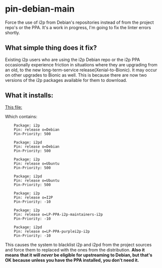 # pin-debian-main

Force the use of i2p from Debian's repositories instead of from the project
repo's or the PPA. It's a work in progress, I'm going to fix the linter errors
shortly.

## What simple thing does it fix?

Existing i2p users who are using the i2p Debian repo or the i2p PPA occasionally
experience friction in situations where they are upgrading from an old, to the
new long-term-service release(Xenial-to-Bionic). It may occur on other upgrades
to Bionic as well. This is because there are now two versions of the i2p
packages available for them to download.

## What it installs:

[This file:](etc/apt/preferences.d/use-debian-i2p-i2pd)

Which contains:

        Package: i2p
        Pin: release o=Debian
        Pin-Priority: 500

        Package: i2pd
        Pin: release o=Debian
        Pin-Priority: 500

        Package: i2p
        Pin: release o=Ubuntu
        Pin-Priority: 500

        Package: i2pd
        Pin: release o=Ubuntu
        Pin-Priority: 500

        Package: i2p
        Pin: release o=I2P
        Pin-Priority: -10

        Package: i2p
        Pin: release o=LP-PPA-i2p-maintainers-i2p
        Pin-Priority: -10

        Package: i2pd
        Pin: release o=LP-PPA-purplei2p-i2p
        Pin-Priority: -10

This causes the system to blacklist i2p and i2pd from the project sources and
force them to replaced with the ones from the distribution. **Also it means**
**that it will *never* be eligible for upstreaming to Debian, but that's OK**
**because unless you have the PPA installed, you don't need it.**
